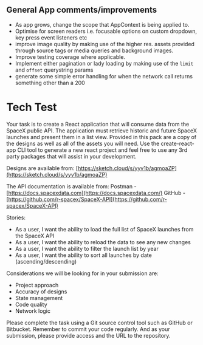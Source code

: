 ## General App comments/improvements
- As app grows, change the scope that AppContext is being applied to.
- Optimise for screen readers i.e. focusable options on custom dropdown, key press event listeners etc
- improve image quality by making use of the higher res. assets provided through source tags or media queries and background images.
- Improve testing coverage where applicable.
- Implement either pagination or lady loading by making use of the `limit` and `offset` querystring params
- generate some simple error handling for when the network call returns something other than a 200


# Tech Test

Your task is to create a React application that will consume data from the SpaceX public API. The application must retrieve historic and future SpaceX launches and present them in a list view. 
Provided in this pack are a copy of the designs as well as all of the assets you will need. Use the create-react-app CLI tool to generate a new react project and feel free to use any 3rd party packages that will assist in your development. 

Designs are available from: [https://sketch.cloud/s/yyv1b/agmoaZP](https://sketch.cloud/s/yyv1b/agmoaZP)

The API documentation is available from:
Postman - [https://docs.spacexdata.com](https://docs.spacexdata.com/) 
GitHub - [https://github.com/r-spacex/SpaceX-API](https://github.com/r-spacex/SpaceX-API)

Stories:

- As a user, I want the ability to load the full list of SpaceX launches from the SpaceX API
- As a user, I want the ability to reload the data to see any new changes
- As a user, I want the ability to filter the launch list by year
- As a user, I want the ability to sort all launches by date (ascending/descending)

Considerations we will be looking for in your submission are:

- Project approach
- Accuracy of designs
- State management
- Code quality
- Network logic

Please complete the task using a Git source control tool such as GitHub or Bitbucket. Remember to commit your code regularly. And as your submission, please provide access and the URL to the repository.
